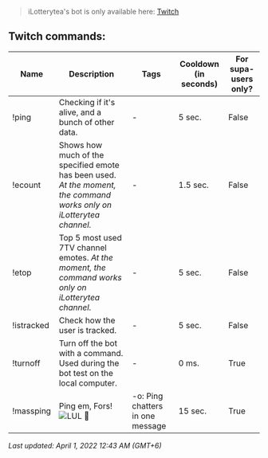 > iLotterytea's bot is only available here: [Twitch](https://twitch.tv/ilotterytea)

<div id="twitch-commands">
  
  ## Twitch commands:
| Name | Description | Tags | Cooldown (in seconds) | For supa-users only? |
| --- | --- | --- | --- | --- |
| !ping | Checking if it's alive, and a bunch of other data. | - | 5 sec. | False |
| !ecount | Shows how much of the specified emote has been used. *At the moment, the command works only on iLotterytea channel.* | - | 1.5 sec. | False |
| !etop | Top 5 most used 7TV channel emotes. *At the moment, the command works only on iLotterytea channel.* |  - | 5 sec. | False |
| !istracked | Check how the user is tracked. | - | 5 sec. | False |
| !turnoff | Turn off the bot with a command. Used during the bot test on the local computer. | - | 0 ms. | True |
| !massping | Ping em, Fors! ![LUL](https://static-cdn.jtvnw.net/emoticons/v2/425618/default/dark/1.0) 💪| -o: Ping chatters in one message | 15 sec. | True |
  
</div>
<!--| !img | Sends a link to a random image. Unlike the $tl command from supibot, this command captures links to i.nuuls.com, skr.sh, etc. | - | 2.5 sec. | False | 
-e:`7tv\|ffz\|bttv\|ttv`: Get the top 5 channel emotes of the specified third-party emote service.
-c:`Twitch Username`: Get data from the specified channel.
-->

*Last updated: April 1, 2022 12:43 AM (GMT+6)*
